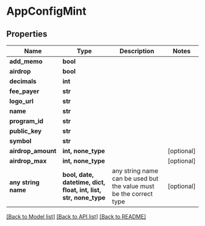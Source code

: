 # AppConfigMint


## Properties
Name | Type | Description | Notes
------------ | ------------- | ------------- | -------------
**add_memo** | **bool** |  | 
**airdrop** | **bool** |  | 
**decimals** | **int** |  | 
**fee_payer** | **str** |  | 
**logo_url** | **str** |  | 
**name** | **str** |  | 
**program_id** | **str** |  | 
**public_key** | **str** |  | 
**symbol** | **str** |  | 
**airdrop_amount** | **int, none_type** |  | [optional] 
**airdrop_max** | **int, none_type** |  | [optional] 
**any string name** | **bool, date, datetime, dict, float, int, list, str, none_type** | any string name can be used but the value must be the correct type | [optional]

[[Back to Model list]](../README.md#documentation-for-models) [[Back to API list]](../README.md#documentation-for-api-endpoints) [[Back to README]](../README.md)


